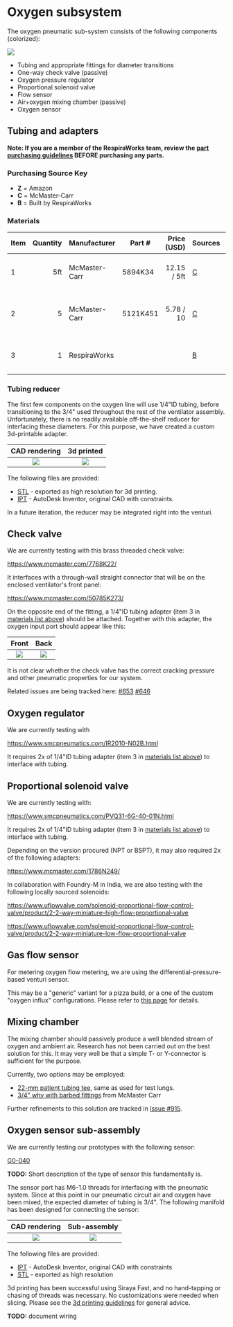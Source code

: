 # Oxygen subsystem

The oxygen pneumatic sub-system consists of the following components (colorized):

![](images/oxygen_diagram.jpg)

* Tubing and appropriate fittings for diameter transitions
* One-way check valve (passive)
* Oxygen pressure regulator
* Proportional solenoid valve
* Flow sensor
* Air+oxygen mixing chamber (passive)
* Oxygen sensor

## Tubing and adapters

**Note: If you are a member of the RespiraWorks team, review the
[part purchasing guidelines](../../manufacturing/README.md#part-purchasing-guidelines)
BEFORE purchasing any parts.**

### Purchasing Source Key

* **Z** = Amazon
* **C** = McMaster-Carr
* **B** = Built by RespiraWorks

### Materials

| Item | Quantity | Manufacturer  | Part #              | Price (USD)  | Sources        | Notes |
| ---- |---------:| ------------- | ------------------- | ------------:|----------------| ----- |
| 1    |      5ft | McMaster-Carr | 5894K34             | 12.15 / 5ft  | [C][1mcmc]     | 1/4"ID 3/8"OD Tygon tubing |
| 2    |        5 | McMaster-Carr | 5121K451            | 5.78 / 10    | [C][2mcmc]     | 1/4 NPT x 1/4" ID barbed adapter |
| 3    |        1 | RespiraWorks  |                     |              | [B][3rw]       | 1/4"ID x 3/4"ID reducer |

[1mcmc]: https://www.mcmaster.com/5894K34
[2mcmc]: https://www.mcmaster.com/5121K451
[3rw]: #tubing-reducer

### Tubing reducer

The first few components on the oxygen line will use 1/4"ID tubing, before transitioning to the 3/4" used throughout
the rest of the ventilator assembly. Unfortunately, there is no readily available off-the-shelf reducer for interfacing
these diameters. For this purpose, we have created a custom 3d-printable adapter.

|  CAD rendering    |  3d printed   |
:------------------:|:-----------------:|
![](reducer/reducer_CAD.jpg)  |  ![](reducer/reducer_printed.jpg)  |

The following files are provided:
* [STL](reducer/Reducer%201-4in%20x%203-4in.stl) - exported as high resolution for 3d printing.
* [IPT](reducer/Reducer%201-4in%20x%203-4in.ipt) - AutoDesk Inventor, original CAD with constraints.

In a future iteration, the reducer may be integrated right into the venturi.

## Check valve

We are currently testing with this brass threaded check valve:

https://www.mcmaster.com/7768K22/

It interfaces with a through-wall straight connector that will be on the enclosed ventilator's front panel:

https://www.mcmaster.com/50785K273/

On the opposite end of the fitting, a 1/4"ID tubing adapter (item 3 in [materials list above](#materials)) should be
attached. Together with this adapter, the oxygen input port should appear like this:

|  Front    |  Back   |
:------------------:|:-----------------:|
![](images/through-fitting_1.jpg)  |  ![](images/through-fitting_2.jpg)  |

It is not clear whether the check valve has the correct cracking pressure and other pneumatic properties for our system.

Related issues are being tracked here:
[#653](https://github.com/RespiraWorks/Ventilator/issues/653)
[#646](https://github.com/RespiraWorks/Ventilator/issues/646)

## Oxygen regulator

We are currently testing with

https://www.smcpneumatics.com/IR2010-N02B.html

It requires 2x of 1/4"ID tubing adapter (item 3 in [materials list above](#materials)) to interface with tubing.

## Proportional solenoid valve

We are currently testing with:

https://www.smcpneumatics.com/PVQ31-6G-40-01N.html

It requires 2x of 1/4"ID tubing adapter (item 3 in [materials list above](#materials)) to interface with tubing.

Depending on the version procured (NPT or BSPT), it may also required 2x of the following adapters:

https://www.mcmaster.com/1786N249/

In collaboration with Foundry-M in India, we are also testing with the following locally sourced solenoids:

https://www.uflowvalve.com/solenoid-proportional-flow-control-valve/product/2-2-way-miniature-high-flow-proportional-valve

https://www.uflowvalve.com/solenoid-proportional-flow-control-valve/product/2-2-way-miniature-low-flow-proportional-valve

## Gas flow sensor

For metering oxygen flow metering, we are using the differential-pressure-based venturi sensor.

This may be a "generic" variant for a pizza build, or a one of the custom "oxygen influx" configurations.
Please refer to [this page](../venturi) for details.

## Mixing chamber

The mixing chamber should passively produce a well blended stream of oxygen and ambient air. Research has not been
carried out on the best solution for this. It may very well be that a simple T- or Y-connector is sufficient for the
purpose.

Currently, two options may be employed:
* [22-mm patient tubing tee](../../quality-assurance/testing/simple_test_lung/README.md#tubing-adapter), same as used for test lungs.
* [3/4" why with barbed fittings](https://www.mcmaster.com/5463K62/) from McMaster Carr

Further refinements to this solution are tracked in [Issue #915](https://github.com/RespiraWorks/Ventilator/issues/915).

## Oxygen sensor sub-assembly

We are currently testing our prototypes with the following sensor:

[G0-040](https://www.cablesandsensors.com/products/compatible-o2-cell-for-hamilton-medical-396008)

**TODO:** Short description of the type of sensor this fundamentally is.

The sensor port has M6-1.0 threads for interfacing with the pneumatic system. Since at this point in our pneumatic
circuit air and oxygen have been mixed, the expected diameter of tubing is 3/4". The following manifold has been
designed for connecting the sensor:

| CAD rendering  |  Sub-assembly   |
|:---------------------:|:--------------------:|
![](sensor/sensor_manifold_CAD.jpg) |![](sensor/sensor_assembly.jpg) |

The following files are provided:
* [IPT](sensor/oxygen_sensor_manifold.ipt) - AutoDesk Inventor, original CAD with constraints
* [STL](sensor/oxygen_sensor_manifold.stl) - exported as high resolution

3d printing has been successful using Siraya Fast, and no hand-tapping or chasing of threads was necessary. No
customizations were needed when slicing.
Please see the [3d printing guidelines](../3d_printing) for general advice.

**TODO:** document wiring
